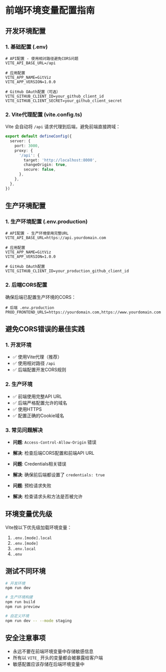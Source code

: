 # 前端环境变量配置指南

## 开发环境配置

### 1. 基础配置 (.env)
```env
# API配置 - 使用相对路径避免CORS问题
VITE_API_BASE_URL=/api

# 应用配置
VITE_APP_NAME=GitViz
VITE_APP_VERSION=1.0.0

# GitHub OAuth配置（可选）
VITE_GITHUB_CLIENT_ID=your_github_client_id
VITE_GITHUB_CLIENT_SECRET=your_github_client_secret
```

### 2. Vite代理配置 (vite.config.ts)
Vite 会自动将 `/api` 请求代理到后端，避免前端直接跨域：

```typescript
export default defineConfig({
  server: {
    port: 3000,
    proxy: {
      '/api': {
        target: 'http://localhost:8000',
        changeOrigin: true,
        secure: false,
      },
    },
  },
})
```

## 生产环境配置

### 1. 生产环境配置 (.env.production)
```env
# API配置 - 生产环境使用完整URL
VITE_API_BASE_URL=https://api.yourdomain.com

# 应用配置
VITE_APP_NAME=GitViz
VITE_APP_VERSION=1.0.0

# GitHub OAuth配置
VITE_GITHUB_CLIENT_ID=your_production_github_client_id
```

### 2. 后端CORS配置
确保后端已配置生产环境的CORS：

```env
# 后端 .env.production
PROD_FRONTEND_URLS=https://yourdomain.com,https://www.yourdomain.com
```

## 避免CORS错误的最佳实践

### 1. 开发环境
- ✅ 使用Vite代理（推荐）
- ✅ 使用相对路径 `/api`
- ✅ 后端配置开发CORS规则

### 2. 生产环境
- ✅ 前端使用完整API URL
- ✅ 后端严格配置允许的域名
- ✅ 使用HTTPS
- ✅ 配置正确的Cookie域名

### 3. 常见问题解决
- **问题**: `Access-Control-Allow-Origin` 错误
- **解决**: 检查后端CORS配置和前端API URL

- **问题**: Credentials相关错误
- **解决**: 确保前后端都设置了 `credentials: true`

- **问题**: 预检请求失败
- **解决**: 检查请求头和方法是否被允许

## 环境变量优先级

Vite按以下优先级加载环境变量：
1. `.env.[mode].local`
2. `.env.[mode]` 
3. `.env.local`
4. `.env`

## 测试不同环境

```bash
# 开发环境
npm run dev

# 生产环境构建
npm run build
npm run preview

# 自定义环境
npm run dev -- --mode staging
```

## 安全注意事项

- 永远不要在前端环境变量中存储敏感信息
- 所有以 `VITE_` 开头的变量都会被暴露给客户端
- 敏感配置应该存储在后端环境变量中